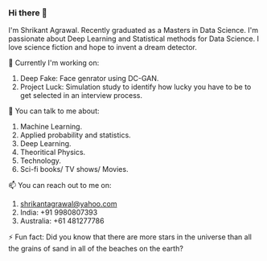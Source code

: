 ### Hi there 👋


I'm Shrikant Agrawal. Recently graduated as a Masters in Data Science. I'm passionate about Deep Learning and Statistical methods for Data Science. I love science fiction and hope to invent a dream detector. 

🔭 Currently I'm working on:

1. Deep Fake: Face genrator using DC-GAN.
2. Project Luck: Simulation study to identify how lucky you have to be to get selected in an interview process.

💬 You can talk to me about:
1. Machine Learning.
2. Applied probability and statistics.
3. Deep Learning.
4. Theoritical Physics.
5. Technology.
6. Sci-fi books/ TV shows/ Movies.



📫 You can reach out to me on:

1. shrikantagrawal@yahoo.com
2. India: +91 9980807393
3. Australia: +61 481277786

⚡ Fun fact: Did you know that there are more stars in the universe than all the grains of sand in all of the beaches on the earth? 


